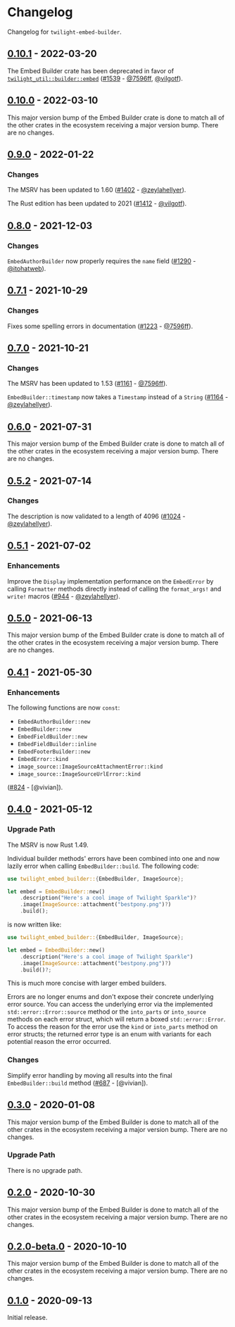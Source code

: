 # Changelog

Changelog for `twilight-embed-builder`.

## [0.10.1] - 2022-03-20

The Embed Builder crate has been deprecated in favor of
[`twilight_util::builder::embed`] ([#1539] - [@7596ff], [@vilgotf]).

[`twilight_util::builder::embed`]: https://docs.rs/twilight-util/latest/twilight_util/builder/embed/index.html

[#1539]: https://github.com/twilight-rs/twilight/pull/1539

## [0.10.0] - 2022-03-10

This major version bump of the Embed Builder crate is done to match all
of the other crates in the ecosystem receiving a major version bump.
There are no changes.

## [0.9.0] - 2022-01-22

### Changes

The MSRV has been updated to 1.60 ([#1402] - [@zeylahellyer]).

The Rust edition has been updated to 2021 ([#1412] - [@vilgotf]).

[#1402]: https://github.com/twilight-rs/twilight/pull/1402
[#1412]: https://github.com/twilight-rs/twilight/pull/1412

## [0.8.0] - 2021-12-03

### Changes

`EmbedAuthorBuilder` now properly requires the `name` field ([#1290] -
[@itohatweb]).

[#1290]: https://github.com/twilight-rs/twilight/pull/1290

## [0.7.1] - 2021-10-29

### Changes

Fixes some spelling errors in documentation ([#1223] - [@7596ff]).

[#1223]: https://github.com/twilight-rs/twilight/pull/1223

## [0.7.0] - 2021-10-21

### Changes

The MSRV has been updated to 1.53 ([#1161] - [@7596ff]).

`EmbedBuilder::timestamp` now takes a `Timestamp` instead of a `String`
([#1164] - [@zeylahellyer]).

[#1161]: https://github.com/twilight-rs/twilight/pull/1161
[#1164]: https://github.com/twilight-rs/twilight/pull/1164

## [0.6.0] - 2021-07-31

This major version bump of the Embed Builder crate is done to match all
of the other crates in the ecosystem receiving a major version bump.
There are no changes.

## [0.5.2] - 2021-07-14

### Changes

The description is now validated to a length of 4096 ([#1024] -
[@zeylahellyer]).

[#1024]: https://github.com/twilight-rs/twilight/pull/1024

## [0.5.1] - 2021-07-02

### Enhancements

Improve the `Display` implementation performance on the `EmbedError` by calling
`Formatter` methods directly instead of calling the `format_args!` and `write!`
macros ([#944] - [@zeylahellyer]).

[#944]: https://github.com/twilight-rs/twilight/pull/944

## [0.5.0] - 2021-06-13

This major version bump of the Embed Builder crate is done to match all of the
other crates in the ecosystem receiving a major version bump. There are no
changes.

## [0.4.1] - 2021-05-30

### Enhancements

The following functions are now `const`:

- `EmbedAuthorBuilder::new`
- `EmbedBuilder::new`
- `EmbedFieldBuilder::new`
- `EmbedFieldBuilder::inline`
- `EmbedFooterBuilder::new`
- `EmbedError::kind`
- `image_source::ImageSourceAttachmentError::kind`
- `image_source::ImageSourceUrlError::kind`

([#824] - [@vivian]).

[#824]: https://github.com/twilight-rs/twilight/pull/824

## [0.4.0] - 2021-05-12

### Upgrade Path

The MSRV is now Rust 1.49.

Individual builder methods' errors have been combined into one and now lazily
error when calling `EmbedBuilder::build`. The following code:

```rust
use twilight_embed_builder::{EmbedBuilder, ImageSource};

let embed = EmbedBuilder::new()
    .description("Here's a cool image of Twilight Sparkle")?
    .image(ImageSource::attachment("bestpony.png")?)
    .build();
```

is now written like:

```rust
use twilight_embed_builder::{EmbedBuilder, ImageSource};

let embed = EmbedBuilder::new()
    .description("Here's a cool image of Twilight Sparkle")
    .image(ImageSource::attachment("bestpony.png")?)
    .build()?;
```

This is much more concise with larger embed builders.

Errors are no longer enums and don't expose their concrete underlying error
source. You can access the underlying error via the implemented
`std::error::Error::source` method or the `into_parts` or `into_source` methods
on each error struct, which will return a boxed `std::error::Error`. To access
the reason for the error use the `kind` or `into_parts` method on error structs;
the returned error type is an enum with variants for each potential reason the
error occurred.

### Changes

Simplify error handling by moving all results into the final
`EmbedBuilder::build` method ([#687] - [@vivian]).

[#687]: https://github.com/twilight-rs/twilight/pull/687

## [0.3.0] - 2020-01-08

This major version bump of the Embed Builder is done to match all of the other
crates in the ecosystem receiving a major version bump. There are no changes.

### Upgrade Path

There is no upgrade path.

## [0.2.0] - 2020-10-30

This major version bump of the Embed Builder is done to match all of the other
crates in the ecosystem receiving a major version bump. There are no changes.

## [0.2.0-beta.0] - 2020-10-10

This major version bump of the Embed Builder is done to match all of the other
crates in the ecosystem receiving a major version bump. There are no changes.

## [0.1.0] - 2020-09-13

Initial release.

[@7596ff]: https://github.com/7596ff
[@itohatweb]: https://github.com/itohatweb
[@vilgotf]: https://github.com/vilgotf
[@zeylahellyer]: https://github.com/zeylahellyer

[0.10.1]: https://github.com/twilight-rs/twilight/releases/tag/embed-builder-0.10.1
[0.10.0]: https://github.com/twilight-rs/twilight/releases/tag/embed-builder-0.10.0
[0.9.0]: https://github.com/twilight-rs/twilight/releases/tag/embed-builder-0.9.0
[0.8.0]: https://github.com/twilight-rs/twilight/releases/tag/embed-builder-0.8.0
[0.7.1]: https://github.com/twilight-rs/twilight/releases/tag/embed-builder-0.7.1
[0.7.0]: https://github.com/twilight-rs/twilight/releases/tag/embed-builder-0.7.0
[0.6.0]: https://github.com/twilight-rs/twilight/releases/tag/embed-builder-0.6.0
[0.5.2]: https://github.com/twilight-rs/twilight/releases/tag/embed-builder-0.5.2
[0.5.1]: https://github.com/twilight-rs/twilight/releases/tag/embed-builder-0.5.1
[0.5.0]: https://github.com/twilight-rs/twilight/releases/tag/embed-builder-0.5.0
[0.4.1]: https://github.com/twilight-rs/twilight/releases/tag/embed-builder-0.4.1
[0.4.0]: https://github.com/twilight-rs/twilight/releases/tag/embed-builder-0.4.0
[0.3.0]: https://github.com/twilight-rs/twilight/releases/tag/v0.3.0
[0.2.0]: https://github.com/twilight-rs/twilight/releases/tag/v0.2.0
[0.1.0]: https://github.com/twilight-rs/twilight/releases/tag/v0.1.0
[0.2.0-beta.0]: https://github.com/twilight-rs/twilight/releases/tag/embed-builder-v0.2.0-beta.0
[0.1.0]: https://github.com/twilight-rs/twilight/releases/tag/v0.1.0

